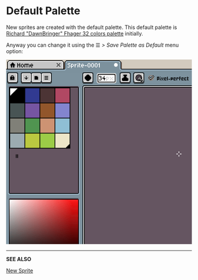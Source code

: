 # Default Palette

New sprites are created with the default palette. This default palette is [Richard
"DawnBringer" Fhager 32 colors palette](http://pixeljoint.com/forum/forum_posts.asp?TID=16247)
initially.

Anyway you can change it using the ☰ *> Save Palette as Default* menu option:

![Save Palette as Default demo](default-palette/save-as-default.gif)

---

**SEE ALSO**

[New Sprite](new-sprite.md)
